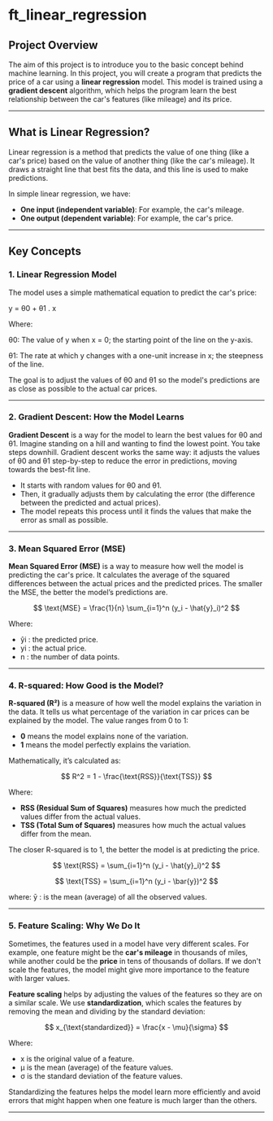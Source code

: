 # ft_linear_regression

## Project Overview

The aim of this project is to introduce you to the basic concept behind machine learning. In this project, you will create a program that predicts the price of a car using a **linear regression** model. This model is trained using a **gradient descent** algorithm, which helps the program learn the best relationship between the car's features (like mileage) and its price.

---

## What is Linear Regression?

Linear regression is a method that predicts the value of one thing (like a car's price) based on the value of another thing (like the car's mileage). It draws a straight line that best fits the data, and this line is used to make predictions.

In simple linear regression, we have:
- **One input (independent variable)**: For example, the car's mileage.
- **One output (dependent variable)**: For example, the car's price.

---

## Key Concepts

### 1. **Linear Regression Model**

The model uses a simple mathematical equation to predict the car's price:

  y = θ0 + θ1 . x


Where:
<!-- - θ0 is the starting price (intercept).
- θ1 is how much the price changes for each mile (slope). -->

θ0: The value of y when x = 0; the starting point of the line on the y-axis.

θ1: The rate at which y changes with a one-unit increase in x; the steepness of the line.

The goal is to adjust the values of θ0 and θ1 so the model's predictions are as close as possible to the actual car prices.

---

### 2. **Gradient Descent: How the Model Learns**

**Gradient Descent** is a way for the model to learn the best values for θ0 and θ1. Imagine standing on a hill and wanting to find the lowest point. You take steps downhill. Gradient descent works the same way: it adjusts the values of θ0 and θ1 step-by-step to reduce the error in predictions, moving towards the best-fit line.

- It starts with random values for θ0 and θ1.
- Then, it gradually adjusts them by calculating the error (the difference between the predicted and actual prices).
- The model repeats this process until it finds the values that make the error as small as possible.

---

### 3. **Mean Squared Error (MSE)**

**Mean Squared Error (MSE)** is a way to measure how well the model is predicting the car's price. It calculates the average of the squared differences between the actual prices and the predicted prices. The smaller the MSE, the better the model’s predictions are.

$$
\text{MSE} = \frac{1}{n} \sum_{i=1}^n (y_i - \hat{y}_i)^2
$$


Where:
- ŷi : the predicted price.
- yi : the actual price.
- n : the number of data points.

---

### 4. **R-squared: How Good is the Model?**

**R-squared (R²)** is a measure of how well the model explains the variation in the data. It tells us what percentage of the variation in car prices can be explained by the model. The value ranges from 0 to 1:
- **0** means the model explains none of the variation.
- **1** means the model perfectly explains the variation.

Mathematically, it’s calculated as:

$$
R^2 = 1 - \frac{\text{RSS}}{\text{TSS}}
$$

Where:
- **RSS (Residual Sum of Squares)** measures how much the predicted values differ from the actual values.
- **TSS (Total Sum of Squares)** measures how much the actual values differ from the mean.

The closer R-squared is to 1, the better the model is at predicting the price.

$$
\text{RSS} = \sum_{i=1}^n (y_i - \hat{y}_i)^2
$$

$$
\text{TSS} = \sum_{i=1}^n (y_i - \bar{y})^2
$$

where:
ȳ :  is the mean (average) of all the observed values.
 
---

### 5. **Feature Scaling: Why We Do It**

Sometimes, the features used in a model have very different scales. For example, one feature might be the **car's mileage** in thousands of miles, while another could be the **price** in tens of thousands of dollars. If we don't scale the features, the model might give more importance to the feature with larger values.

**Feature scaling** helps by adjusting the values of the features so they are on a similar scale. We use **standardization**, which scales the features by removing the mean and dividing by the standard deviation:

$$
x_{\text{standardized}} = \frac{x - \mu}{\sigma}
$$

Where:
- x is the original value of a feature.
- μ is the mean (average) of the feature values.
- σ is the standard deviation of the feature values.

Standardizing the features helps the model learn more efficiently and avoid errors that might happen when one feature is much larger than the others.

---

